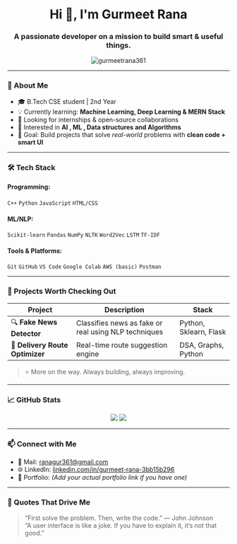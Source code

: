 <h1 align="center">Hi 👋, I'm Gurmeet Rana</h1>
<h3 align="center">A passionate developer on a mission to build smart & useful things.</h3>

<p align="center">
  <img src="https://komarev.com/ghpvc/?username=gurmeetrana361&label=Profile%20views&color=0e75b6&style=flat" alt="gurmeetrana361" />
</p>

---

### 🚀 About Me

- 🎓 B.Tech CSE student | 2nd Year  
- 💡 Currently learning: **Machine Learning, Deep Learning & MERN Stack**  
- 💼 Looking for internships & open-source collaborations  
- 🧠 Interested in **AI , ML , Data structures and Algorithms**  
- 🎯 Goal: Build projects that solve *real-world* problems with **clean code + smart UI**

---

### 🛠️ Tech Stack

#### Programming:
`C++` `Python` `JavaScript` `HTML/CSS`

#### ML/NLP:
`Scikit-learn` `Pandas` `NumPy` `NLTK` `Word2Vec` `LSTM` `TF-IDF`

#### Tools & Platforms:
`Git` `GitHub` `VS Code` `Google Colab` `AWS (basic)` `Postman`

---

### 🧠 Projects Worth Checking Out

| Project | Description | Stack |
|--------|-------------|--------|
| 🔍 **Fake News Detector** | Classifies news as fake or real using NLP techniques | Python, Sklearn, Flask |    
| 🧭 **Delivery Route Optimizer** | Real-time route suggestion engine | DSA, Graphs, Python |

> ⭐ More on the way. Always building, always improving.

---

### 📈 GitHub Stats

<p align="center">
  <img src="https://github-readme-stats.vercel.app/api?username=Gurmeet-Rana&show_icons=true&theme=tokyonight" />
  <img src="https://github-readme-streak-stats.herokuapp.com?user=Gurmeet-Rana&theme=tokyonight" />
</p>

---

### 📫 Connect with Me

- 📧 Mail: ranagur361@gmail.com  
- 🌐 LinkedIn: [linkedin.com/in/gurmeet-rana-3bb15b296](https://www.linkedin.com/in/gurmeet-rana-3bb15b296/)  
- 📝 Portfolio: *(Add your actual portfolio link if you have one)*

---

### 🧠 Quotes That Drive Me

> “First solve the problem. Then, write the code.” — John Johnson  
> “A user interface is like a joke. If you have to explain it, it’s not that good.”
